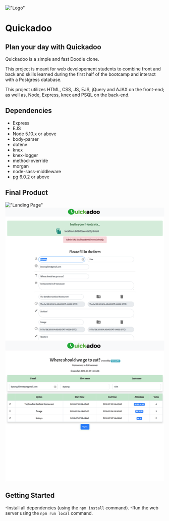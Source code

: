!["Logo"](https://github.com/byeong0430/quickadoo/blob/master/docs/logo.png?raw=true)
# Quickadoo
## Plan your day with Quickadoo

Quickadoo is a simple and fast Doodle clone.

This project is meant for web developement students to combine front and back and skills learned during the first half of the bootcamp and interact with a Postgress database.

This project utilizes HTML, CSS, JS, EJS, jQuery and AJAX on the front-end; as well as, Node, Express, knex and PSQL on the back-end.


## Dependencies

- Express
- EJS
- Node 5.10.x or above
- body-parser
- dotenv
- knex
- knex-logger
- method-override
- morgan
- node-sass-middleware
- pg 6.0.2 or above

## Final Product

!["Landing Page"](https://github.com/byeong0430/quickadoo/blob/master/docs/Landing%20Page.png?raw=true)
!["Create Event Page"](https://github.com/byeong0430/quickadoo/blob/master/docs/Event%20Form.png?raw=true)
!["Poll Page wtih Votes"](https://github.com/byeong0430/quickadoo/blob/master/docs/Poll%20Page%20with%20Votes.png?raw=true)
<!-- !["Thanks for Voting!"]() -->

## Getting Started

-Install all dependencies (using the `npm install` command).
-Run the web server using the `npm run local` command.